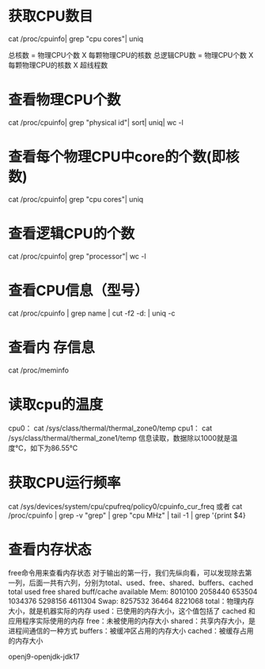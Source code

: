 # 获取CPU数目
cat /proc/cpuinfo| grep "cpu cores"| uniq

总核数 = 物理CPU个数 X 每颗物理CPU的核数 
总逻辑CPU数 = 物理CPU个数 X 每颗物理CPU的核数 X 超线程数
# 查看物理CPU个数
cat /proc/cpuinfo| grep "physical id"| sort| uniq| wc -l

# 查看每个物理CPU中core的个数(即核数)
cat /proc/cpuinfo| grep "cpu cores"| uniq
# 查看逻辑CPU的个数
cat /proc/cpuinfo| grep "processor"| wc -l
# 查看CPU信息（型号）
cat /proc/cpuinfo | grep name | cut -f2 -d: | uniq -c
# 查看内 存信息
 cat /proc/meminfo

# 读取cpu的温度
cpu0：
cat /sys/class/thermal/thermal_zone0/temp
cpu1：
cat /sys/class/thermal/thermal_zone1/temp
信息读取，数据除以1000就是温度℃，如下为86.55℃

# 获取CPU运行频率
cat /sys/devices/system/cpu/cpufreq/policy0/cpuinfo_cur_freq
或者
cat /proc/cpuinfo | grep -v "grep" | grep "cpu MHz" | tail -1 | grep '{print $4}
# 查看内存状态
free命令用来查看内存状态
对于输出的第一行，我们先纵向看，可以发现除去第一列，后面一共有六列，分别为total、used、free、shared、buffers、cached
              total        used        free      shared  buff/cache   available
Mem:        8010100     2058440      653504     1034376     5298156     4611304
Swap:       8257532       36464     8221068
total：物理内存大小，就是机器实际的内存
used：已使用的内存大小，这个值包括了 cached 和 应用程序实际使用的内存
free：未被使用的内存大小
shared：共享内存大小，是进程间通信的一种方式
buffers：被缓冲区占用的内存大小
cached：被缓存占用的内存大小

openj9-openjdk-jdk17

